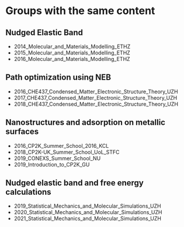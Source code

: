 # Groups with the same content


## Nudged Elastic Band
- 2014_Molecular_and_Materials_Modelling_ETHZ
- 2015_Molecular_and_Materials_Modelling_ETHZ
- 2016_Molecular_and_Materials_Modelling_ETHZ


## Path optimization using NEB
- 2016_CHE437_Condensed_Matter_Electronic_Structure_Theory_UZH
- 2017_CHE437_Condensed_Matter_Electronic_Structure_Theory_UZH
- 2018_CHE437_Condensed_Matter_Electronic_Structure_Theory_UZH


## Nanostructures and adsorption on metallic surfaces
- 2016_CP2K_Summer_School_2016_KCL
- 2018_CP2K-UK_Summer_School_UoL_STFC
- 2019_CONEXS_Summer_School_NU
- 2019_Introduction_to_CP2K_GU


## Nudged elastic band and free energy calculations
- 2019_Statistical_Mechanics_and_Molecular_Simulations_UZH
- 2020_Statistical_Mechanics_and_Molecular_Simulations_UZH
- 2021_Statistical_Mechanics_and_Molecular_Simulations_UZH

